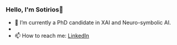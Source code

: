 ### Hello, I'm Sotirios👋



- 🔭 I’m currently a PhD candidate in XAI and Neuro-symbolic AI. 
- 
- 📫 How to reach me: [LinkedIn](https://www.linkedin.com/in/sotirioszikas/)
